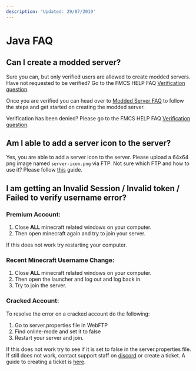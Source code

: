 ```yaml
---
description: 'Updated: 29/07/2019'
---
```


# Java FAQ

## Can I create a modded server?

Sure you can, but only verified users are allowed to create modded servers. Have not requested to be verified? Go to the FMCS HELP FAQ [Verification question](../#how-to-be-verified-and-do-i-need-to-complete-everything-on-the-verification-list).

Once you are verified you can head over to [Modded Server FAQ](modded-server-faq.md) to follow the steps and get started on creating the modded server.

Verification has been denied? Please go to the FMCS HELP FAQ [Verification question](../#how-to-be-verified-and-do-i-need-to-complete-everything-on-the-verification-list).

## Am I able to add a server icon to the server?

Yes, you are able to add a server icon to the server. Please upload a 64x64 png image named `server-icon.png` via FTP. Not sure which FTP and how to use it? Please follow [this](../#how-to-get-and-use-the-recommended-ftp-client) guide.

## I am getting an Invalid Session / Invalid token / Failed to verify username error?

### Premium Account:

1. Close **ALL** minecraft related windows on your computer.
2. Then open minecraft again and try to join your server.

If this does not work try restarting your computer.

### Recent Minecraft Username Change:

1. Close **ALL** minecraft related windows on your computer.
2. Then open the launcher and log out and log back in.
3. Try to join the server.

### Cracked Account:

To resolve the error on a cracked account do the following:

1. Go to server.properties file in WebFTP
2. Find online-mode and set it to false
3. Restart your server and join.

If this does not work try to see if it is set to false in the server.properties file. If still does not work, contact support staff on [discord](https://discordapp.com/invite/u99dDtE) or create a ticket. A guide to creating a ticket is [here](../#how-to-open-a-ticket).

